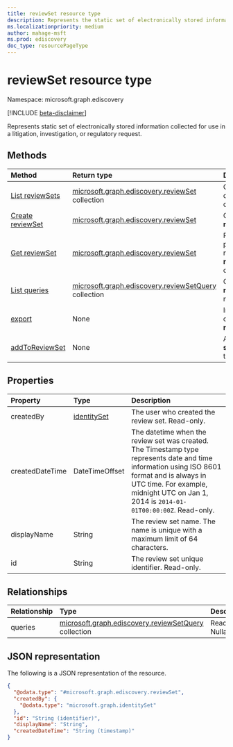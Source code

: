 ```yaml
---
title: reviewSet resource type
description: Represents the static set of electronically stored information collected for use in a litigation, investigation, or regulatory request.
ms.localizationpriority: medium
author: mahage-msft
ms.prod: ediscovery
doc_type: resourcePageType
---
```


# reviewSet resource type

Namespace: microsoft.graph.ediscovery

[!INCLUDE [beta-disclaimer](../../includes/beta-disclaimer.md)]

Represents static set of electronically stored information collected for use in a litigation, investigation, or regulatory request.

## Methods

| Method                                                          | Return type                                                                                       | Description                                                      |
| :-------------------------------------------------------------- | :------------------------------------------------------------------------------------------------ | :--------------------------------------------------------------- |
| [List reviewSets](../api/ediscovery-case-list-reviewsets.md)    | [microsoft.graph.ediscovery.reviewSet](../resources/ediscovery-reviewset.md) collection           | Get a collection of **reviewSet** objects.                       |
| [Create reviewSet](../api/ediscovery-case-post-reviewsets.md)   | [microsoft.graph.ediscovery.reviewSet](../resources/ediscovery-reviewset.md)                      | Create a new **reviewSet**.                                      |
| [Get reviewSet](../api/ediscovery-reviewset-get.md)             | [microsoft.graph.ediscovery.reviewSet](../resources/ediscovery-reviewset.md)                      | Read the properties and relationships of a **reviewSet** object. |
| [List queries](../api/ediscovery-reviewsetquery-list.md)        | [microsoft.graph.ediscovery.reviewSetQuery](../resources/ediscovery-reviewsetquery.md) collection | Get a list of **reviewSetQuery** resources.                      |
| [export](../api/ediscovery-reviewset-export.md)                 | None                                                                                              | Initiate an export of data from the **reviewset**.               |
| [addToReviewSet](../api/ediscovery-reviewset-addtoreviewset.md) | None                                                                                              | Add data from a **sourceCollection** to a **reviewset**.         |

## Properties

| Property        | Type                                            | Description                                                                                                                                                                                                                           |
| :-------------- | :---------------------------------------------- | :------------------------------------------------------------------------------------------------------------------------------------------------------------------------------------------------------------------------------------ |
| createdBy       | [identitySet](/graph/api/resources/identityset) | The user who created the review set. Read-only.                                                                                                                                                                                       |
| createdDateTime | DateTimeOffset                                  | The datetime when the review set was created. The Timestamp type represents date and time information using ISO 8601 format and is always in UTC time. For example, midnight UTC on Jan 1, 2014 is `2014-01-01T00:00:00Z`. Read-only. |
| displayName     | String                                          | The review set name. The name is unique with a maximum limit of 64 characters.                                                                                                                                                        |
| id              | String                                          | The review set unique identifier. Read-only.                                                                                                                                                                                          |

## Relationships

| Relationship | Type                                                                                 | Description          |
| :----------- | :----------------------------------------------------------------------------------- | :------------------- |
| queries      | [microsoft.graph.ediscovery.reviewSetQuery](ediscovery-reviewsetquery.md) collection | Read-only. Nullable. |

## JSON representation

The following is a JSON representation of the resource.

<!-- {
  "blockType": "resource",
  "optionalProperties": [

  ],
  "@odata.type": "microsoft.graph.ediscovery.reviewSet",
  "keyProperty": "id"
}-->

```json
{
  "@odata.type": "#microsoft.graph.ediscovery.reviewSet",
  "createdBy": {
    "@odata.type": "microsoft.graph.identitySet"
  },
  "id": "String (identifier)",
  "displayName": "String",
  "createdDateTime": "String (timestamp)"
}
```

<!-- uuid: 16cd6b66-4b1a-43a1-adaf-3a886856ed98
2019-02-04 14:57:30 UTC -->

<!-- {
  "type": "#page.annotation",
  "description": "reviewSet resource",
  "keywords": "",
  "section": "documentation",
  "tocPath": ""
}-->

